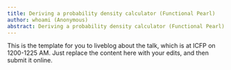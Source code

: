 ```yaml
---
title: Deriving a probability density calculator (Functional Pearl)
author: whoami (Anonymous)
abstract: Deriving a probability density calculator (Functional Pearl)
---
```


This is the template for you to liveblog about the talk,
which is at ICFP on 1200-1225 AM.  Just replace the content here
with your edits, and then submit it online.

